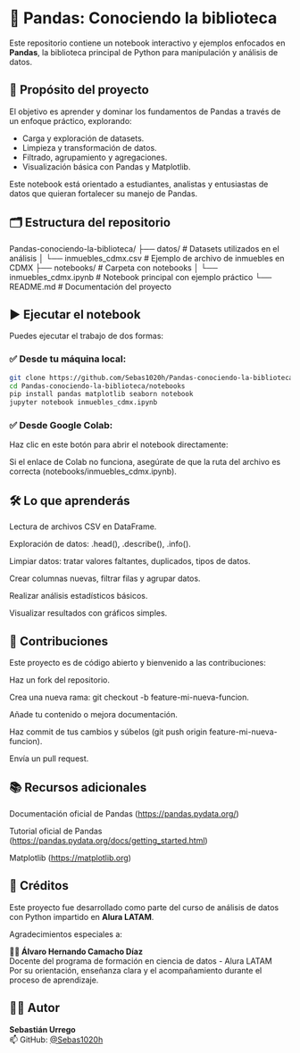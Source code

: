 # 🐼 Pandas: Conociendo la biblioteca

Este repositorio contiene un notebook interactivo y ejemplos enfocados en **Pandas**, la biblioteca principal de Python para manipulación y análisis de datos.

## 🚀 Propósito del proyecto

El objetivo es aprender y dominar los fundamentos de Pandas a través de un enfoque práctico, explorando:

- Carga y exploración de datasets.
- Limpieza y transformación de datos.
- Filtrado, agrupamiento y agregaciones.
- Visualización básica con Pandas y Matplotlib.

Este notebook está orientado a estudiantes, analistas y entusiastas de datos que quieran fortalecer su manejo de Pandas.

## 🗂️ Estructura del repositorio

Pandas-conociendo-la-biblioteca/
├── datos/ # Datasets utilizados en el análisis
│ └── inmuebles_cdmx.csv # Ejemplo de archivo de inmuebles en CDMX
├── notebooks/ # Carpeta con notebooks
│ └── inmuebles_cdmx.ipynb # Notebook principal con ejemplo práctico
└── README.md # Documentación del proyecto

## ▶️ Ejecutar el notebook

Puedes ejecutar el trabajo de dos formas:

### ✅ Desde tu máquina local:
```bash
git clone https://github.com/Sebas1020h/Pandas-conociendo-la-biblioteca.git
cd Pandas-conociendo-la-biblioteca/notebooks
pip install pandas matplotlib seaborn notebook
jupyter notebook inmuebles_cdmx.ipynb
```
### ✅ Desde Google Colab:
Haz clic en este botón para abrir el notebook directamente:

Si el enlace de Colab no funciona, asegúrate de que la ruta del archivo es correcta (notebooks/inmuebles_cdmx.ipynb).

## 🛠️ Lo que aprenderás
Lectura de archivos CSV en DataFrame.

Exploración de datos: .head(), .describe(), .info().

Limpiar datos: tratar valores faltantes, duplicados, tipos de datos.

Crear columnas nuevas, filtrar filas y agrupar datos.

Realizar análisis estadísticos básicos.

Visualizar resultados con gráficos simples.

## 🤝 Contribuciones
Este proyecto es de código abierto y bienvenido a las contribuciones:

Haz un fork del repositorio.

Crea una nueva  rama: git checkout -b feature-mi-nueva-funcion.

Añade tu contenido o mejora documentación.

Haz commit de tus cambios y súbelos (git push origin feature-mi-nueva-funcion).

Envía un pull request.

## 📚 Recursos adicionales
Documentación oficial de Pandas (https://pandas.pydata.org/)

Tutorial oficial de Pandas (https://pandas.pydata.org/docs/getting_started.html)

Matplotlib (https://matplotlib.org)

## 🙌 Créditos

Este proyecto fue desarrollado como parte del curso de análisis de datos con Python impartido en **Alura LATAM**.

Agradecimientos especiales a:

**👨‍🏫 Álvaro Hernando Camacho Díaz**  
Docente del programa de formación en ciencia de datos - Alura LATAM  
Por su orientación, enseñanza clara y el acompañamiento durante el proceso de aprendizaje.

## 🧑‍💻 Autor

**Sebastián Urrego**  
📫 GitHub: [@Sebas1020h](https://github.com/Sebas1020h)

